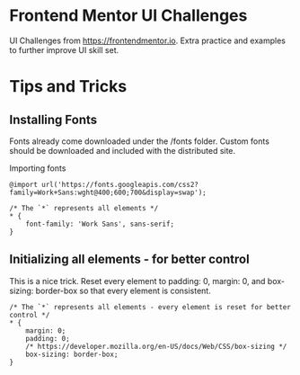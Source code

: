 # Frontend Mentor UI Challenges
UI Challenges from https://frontendmentor.io.  Extra practice and examples to further improve UI skill set.

# Tips and Tricks

## Installing Fonts
Fonts already come downloaded under the /fonts folder.  Custom fonts should be downloaded and included with the distributed site.  

Importing fonts
```
@import url('https://fonts.googleapis.com/css2?family=Work+Sans:wght@400;600;700&display=swap');

/* The `*` represents all elements */
* {
    font-family: 'Work Sans', sans-serif;
}
```

## Initializing all elements - for better control
This is a nice trick.  Reset every element to padding: 0, margin: 0, and box-sizing: border-box so that every element is consistent.

```
/* The `*` represents all elements - every element is reset for better control */
* {
    margin: 0;
    padding: 0;
    /* https://developer.mozilla.org/en-US/docs/Web/CSS/box-sizing */
    box-sizing: border-box;
}
```
